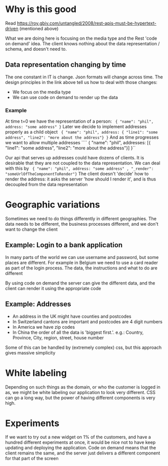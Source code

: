 # Why is this good
Read https://roy.gbiv.com/untangled/2008/rest-apis-must-be-hypertext-driven (mentioned above)

What we are doing here is focusing on the media type and the Rest 'code on demand' idea. The client knows nothing about the data representation / schema, and doesn't need to.

## Data representation changing by time
The one constant in IT is change. Json formats will change across time. The design principles in the link above tell us
how to deal with those changes:
* We focus on the media type
* We can use code on demand to render up the data

### Example

At time t=0 we have the representation of a person:
``` { "name": "phil", address: "some address" }```
Later we decide to implement addresses properly as a child object
``` { "name": "phil", address: { "line1": "some address", "line2": "more about the address"} }```
And as time progresses we want to allow multiple addresses
```` { "name": "phil", addresses: [{ "line1": "some address", "line2": "more about the address"}] }``

Our api that serves up addresses could have dozens of clients. It is desirable that they are not coupled to the data representation.
We can deal with this by
``` { "name": "phil", address: "some address" , "_render": "someUrlOfTheComponentToRender"}```
The client doesn't 'decide' how to render the address: it asks the server 'how should I render it', and is thus decoupled from the data representation

# Geographic variations

Sometimes we need to do things differently in different geographies. The data needs to be different, the business processes different, and we don't want to change the client

## Example: Login to a bank application

In many parts of the world we can use username and password, but some places are different. For example in  Belgium we need to use a card reader as part of the login process.
The data, the instructions and what to do are different

By using code on demand the server can give the different data, and the client can render it using the appropriate code

## Example: Addresses

* An address in the UK might have counties and postcodes
* In Switzerland cantons are important and postcodes are 4 digit numbers
* In America we have zip codes
* In China the order of all the data is 'biggest first.'. e.g.: Country, Province, City, region, street, house number

Some of this can be handled by (extremely complex) css, but this approach gives massive simplicity

# White labeling

Depending on such things as the domain, or who the customer is logged in as, we might be white labeling our application to look very different. CSS can go
a long way, but the power of having different components is very high.

# Experiments

If we want to try out a new widget on 1% of the customers, and have a hundred different experiments at once, it would be nice not to have keep
updating and deploying the application. Code on demand means that the client remains the same, and the server just delivers a different component for that part of the screen


